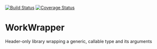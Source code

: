 [![Build Status](https://travis-ci.com/asp200/WorkWrapper.svg?branch=master)](https://travis-ci.com/asp200/WorkWrapper/builds)
[![Coverage Status](https://coveralls.io/repos/github/asp200/WorkWrapper/badge.svg?branch=master)](https://coveralls.io/github/asp200/WorkWrapper?branch=master)

# WorkWrapper
Header-only library wrapping a generic, callable type and its arguments  
